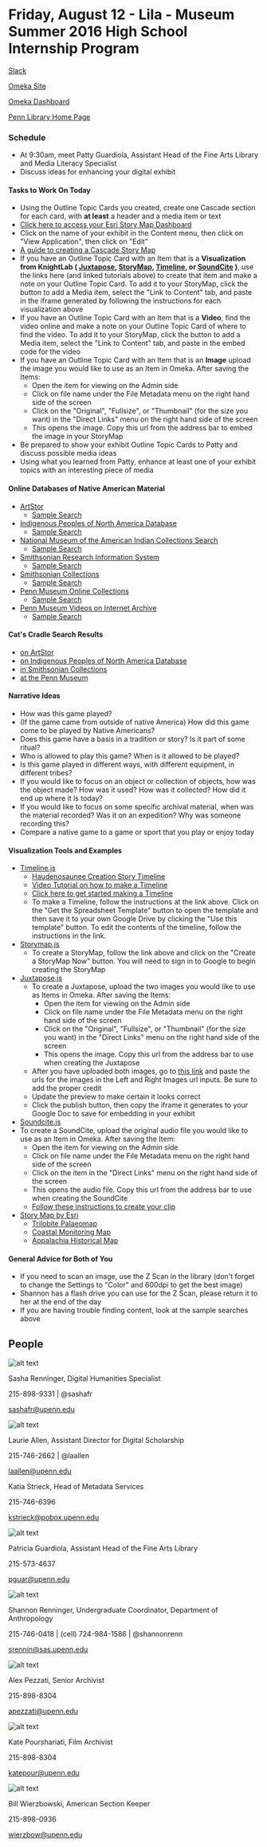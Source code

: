 # Friday, August 12 - Lila - Museum Summer 2016 High School Internship Program

[Slack](https://pennds.slack.com)

[Omeka Site](http://hsdemo.upenndigitalscholarship.org/omeka)

[Omeka Dashboard](http://hsdemo.upenndigitalscholarship.org/omeka/admin)

[Penn Library Home Page](http://www.library.upenn.edu/)

### Schedule
*	At 9:30am, meet Patty Guardiola, Assistant Head of the Fine Arts Library and Media Literacy Specialist
*	Discuss ideas for enhancing your digital exhibit

#### Tasks to Work On Today
*	Using the Outline Topic Cards you created, create one Cascade section for each card, with **at least** a header and a media item or text
  * [Click here to access your Esri Story Map Dashboard](http://www.arcgis.com/home/content.html)
  * Click on the name of your exhibit in the Content menu, then click on "View Application", then click on "Edit"
  * [A guide to creating a Cascade Story Map](https://storymaps.arcgis.com/en/app-list/cascade/tutorial/)
  * If you have an Outline Topic Card with an Item that is a **Visualization from KnightLab ( [Juxtapose](https://juxtapose.knightlab.com/), [StoryMap](https://storymap.knightlab.com/), [Timeline](https://timeline.knightlab.com/), or [SoundCite](https://soundcite.knightlab.com/) )**, use the links here (and linked tutorials above) to create that item and make a note on your Outline Topic Card. To add it to your StoryMap, click the button to add a Media item, select the "Link to Content" tab, and paste in the iframe generated by following the instructions for each visualization above
  * If you have an Outline Topic Card with an Item that is a **Video**, find the video online and make a note on your Outline Topic Card of where to find the video. To add it to your StoryMap, click the button to add a Media item, select the "Link to Content" tab, and paste in the embed code for the video
  * If you have an Outline Topic Card with an Item that is an **Image** upload the image you would like to use as an Item in Omeka. After saving the Items:
    * Open the item for viewing on the Admin side
    * Click on file name under the File Metadata menu on the right hand side of the screen
    * Click on the "Original", "Fullsize", or "Thumbnail" (for the size you want) in the "Direct Links" menu on the right hand side of the screen
    * This opens the image. Copy this url from the address bar to embed the image in your StoryMap
* Be prepared to show your exhibit Outline Topic Cards to Patty and discuss possible media ideas
* Using what you learned from Patty, enhance at least one of your exhibit topics with an interesting piece of media

#### Online Databases of Native American Material
* [ArtStor](http://library.artstor.org/library/)
  * [Sample Search](http://library.artstor.org/library/#3|search|6|All20Collections3A20indian20games|Filtered20Search|||type3D3626kw3Dindian20games26geoIds3D26clsIds3D26collTypes3D26id3Dall26bDate3D26eDate3D26dExact3D26prGeoId3D26origKW3D)
* [Indigenous Peoples of North America Database](http://gdc.galegroup.com/gdc/artemis/?u=upenn_main&p=INDP)
  * [Sample Search](http://gdc.galegroup.com/gdc/artemis/NewspapersFullListPage/NewspapersFullListWindow?failOverType=&query=KE+games&prodId=INDP&windowstate=normal&contentModules=&display-query=KE+games&mode=view&displayGroupName=DVI-Newspapers&limiter=&u=upenn_main&currPage=1&displayGroups=&totalSearchResultCount=&source=fullList&p=INDP&action=e&catId=&activityType=BasicSearch&scanId=CSH)
* [National Museum of the American Indian Collections Search](http://www.nmai.si.edu/searchcollections/home.aspx)
  * [Sample Search](http://www.nmai.si.edu/searchcollections/results.aspx?catids=0&objtypeid=Games%2c+Toys%2c+Gambling&src=1-4)
* [Smithsonian Research Information System](http://siris-archives.si.edu/ipac20/ipac.jsp?profile=allimg)
  * [Sample Search](http://siris-archives.si.edu/ipac20/ipac.jsp?session=14702F1079UT4.31410&menu=search&aspect=subtab164&npp=50&ipp=20&spp=20&profile=allimg&ri=&term=indian+games&index=.GI&x=0&y=0&aspect=subtab164&term=&index=.AI&term=&index=.SI)
* [Smithsonian Collections](http://collections.si.edu/search/index.htm)
  * [Sample Search](http://collections.si.edu/search/results.htm?q=Games&fq=place:%22North+America%22)
* [Penn Museum Online Collections](http://www.penn.museum/collections/)
  * [Sample Search](http://www.penn.museum/collections/advanced.php?a_object_name=games&a_object_number=&a_period=&a_place_name=america&a_culture=&a_maker=&a_credit_line=&a_material=&a_area_locus=&submit_multi=Submit+Query)
* [Penn Museum Videos on Internet Archive](https://archive.org/details/UPMAA_films)
  * [Sample Search](https://archive.org/details/UPMAA_films?sort=-downloads&and[]=game)

#### Cat's Cradle Search Results
* [on ArtStor](http://library.artstor.org/library/#3|search|6|All20Collections3A20cat27s20cradle|Filtered20Search|||type3D3626kw3Dcat27s20cradle26geoIds3D26clsIds3D26collTypes3D26id3Dall26bDate3D26eDate3D26dExact3D26prGeoId3D26origKW3D)
* [on Indigenous Peoples of North America Database](http://gdc.galegroup.com/gdc/artemis/searchResults/actionWin?failOverType=ketx&resetBreadCrumb=&query=TX+cat%27s+cradle&prodId=INDP&windowstate=normal&contentModules=&display-query=TX+cat%27s+cradle&mode=view&limiter=&u=upenn_main&commentary=&totalSearchResultCount=12&displayGroups=&p=INDP&action=e&catId=&activityType=BasicSearch&scanId=CSH)
* [in Smithsonian Collections](http://collections.si.edu/search/results.htm?tag.cstype=all&q=cat%27s+cradle&start=0)
* [at the Penn Museum](http://www.penn.museum/collections/search.php?term=cat%27s+cradle&submit_term=Submit+Query)

#### Narrative Ideas
* How was this game played?
* (If the game came from outside of native America) How did this game come to be played by Native Americans?
* Does this game have a basis in a tradition or story? Is it part of some ritual?
* Who is allowed to play this game? When is it allowed to be played?
* Is this game played in different ways, with different equipment, in different tribes?
* If you would like to focus on an object or collection of objects, how was the object made? How was it used? How was it collected? How did it end up where it is today?
* If you would like to focus on some specific archival material, when was the material recorded? Was it on an expedition? Why was someone recording this?
* Compare a native game to a game or sport that you play or enjoy today

#### Visualization Tools and Examples

* [Timeline.js](https://timeline.knightlab.com/)
  * [Haudenosaunee Creation Story Timeline](http://tbpdh.omeka.net/timelines)
  * [Video Tutorial on how to make a Timeline](https://vimeo.com/143407878)
  * [Click here to get started making a Timeline](https://timeline.knightlab.com/#make)
  * To make a Timeline, follow the instructions at the link above. Click on the "Get the Spreadsheet Template" button to open the template and then save it to your own Google Drive by clicking the "Use this template" button. To edit the contents of the timeline, follow the instructions in the link.
* [Storymap.js](https://storymap.knightlab.com/)
  * To create a StoryMap, follow the link above and click on the "Create a StoryMap Now" button. You will need to sign in to Google to begin creating the StoryMap
* [Juxtapose.js](https://juxtapose.knightlab.com/)
  * To create a Juxtapose, upload the two images you would like to use as Items in Omeka. After saving the Items:
    * Open the item for viewing on the Admin side
    * Click on file name under the File Metadata menu on the right hand side of the screen
    * Click on the "Original", "Fullsize", or "Thumbnail" (for the size you want) in the "Direct Links" menu on the right hand side of the screen
    * This opens the image. Copy this url from the address bar to use when creating the Juxtapose
  * After you have uploaded both images, go to [this link](https://juxtapose.knightlab.com/#create-new) and paste the urls for the images in the Left and Right Images url inputs. Be sure to add the proper credit
  * Update the preview to make certain it looks correct
  * Click the publish button, then copy the iframe it generates to your Google Doc to save for embedding in your exhibit
* [Soundcite.js](https://soundcite.knightlab.com/)
* To create a SoundCite, upload the original audio file you would like to use as an Item in Omeka. After saving the Item:
    * Open the item for viewing on the Admin side
    * Click on file name under the File Metadata menu on the right hand side of the screen
    * Click on the item in the "Direct Links" menu on the right hand side of the screen
    * This opens the audio file. Copy this url from the address bar to use when creating the SoundCite
  * [Follow these instructions to create your clip](https://soundcite.knightlab.com/#create-new)
* [Story Map by Esri](https://storymaps.arcgis.com/en/)
  * [Trilobite Palaeomap](http://esribelux.maps.arcgis.com/apps/MapJournal/index.html?appid=621ca59bf5444d3d8d444638e61c1d1f)
  * [Coastal Monitoring Map](http://storymap.systemsecology.org/)
  * [Appalachia Historical Map](http://marshalluniv.maps.arcgis.com/apps/MapJournal/index.html?appid=bc38294006b242608fdbc65682ae74d4)

#### General Advice for Both of You
  * If you need to scan an image, use the Z Scan in the library (don't forget to change the Settings to "Color" and 600dpi to get the best image)
  * Shannon has a flash drive you can use for the Z Scan, please return it to her at the end of the day
  * If you are having trouble finding content, look at the sample searches above

## People
![alt text](https://avatars2.githubusercontent.com/u/1661248?v=3&s=96 "Sasha Renninger")

Sasha Renninger, Digital Humanities Specialist

215-898-9331 | @sashafr

[sashafr@upenn.edu](mailto:sashafr@upenn.edu)

![alt text](http://www.library.upenn.edu/images/staff/laallen125.jpg "Laurie Allen")

Laurie Allen, Assistant Director for Digital Scholarship

215-746-2662 | @laallen

[laallen@upenn.edu](mailto:laallen@upenn.edu)

Katia Strieck, Head of Metadata Services

215-746-6396

[kstrieck@pobox.upenn.edu](mailto:kstrieck@pobox.upenn.edu)

![alt text](http://www.library.upenn.edu/images/staff/pguar125.jpg "Patricia Guardiola")

Patricia Guardiola, Assistant Head of the Fine Arts Library

215-573-4637

[pguar@upenn.edu](mailto:pguar@upenn.edu)

![alt text](https://www.sas.upenn.edu/anthropology/sites/www.sas.upenn.edu.anthropology/files/imagecache/bio-picture/website.jpg "Shannon Renninger")

Shannon Renninger, Undergraduate Coordinator, Department of Anthropology

215-746-0418 | (cell) 724-984-1586 | @shannonrenn

[srennin@sas.upenn.edu](mailto:srennin@sas.upenn.edu)

![alt text](https://iweb.museum.upenn.edu/images/staff/Archives-Pezzati-Alex.JPG "Alex Pezzati")

Alex Pezzati, Senior Archivist

215-898-8304

[apezzati@upenn.edu](mailto:apezzati@upenn.edu)

![alt text](https://iweb.museum.upenn.edu/images/staff/Archives-Pourshariati-Kate.jpg "Kate Pourshariati")

Kate Pourshariati, Film Archivist

215-898-8304

[katepour@upenn.edu](mailto:katepour@upenn.edu)

![alt text](https://iweb.museum.upenn.edu/images/staff/American-Wierzbowski-Bill.JPG "Bill Wierzbowski")

Bill Wierzbowski, American Section Keeper

215-898-0936

[wierzbow@upenn.edu](mailto:wierzbow@upenn.edu)
